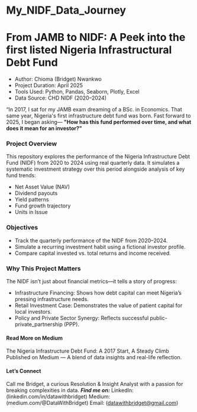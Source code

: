 # My_NIDF_Data_Journey

# From JAMB to NIDF: A Peek into the first listed Nigeria Infrastructural Debt Fund
* Author: Chioma (Bridget) Nwankwo
* Project Duration: April 2025
* Tools Used: Python, Pandas, Seaborn, Plotly, Excel
* Data Source: CHD NIDF (2020–2024)


“In 2017, I sat for my JAMB exam dreaming of a BSc. in Economics. That same year, Nigeria's first infrastructure debt fund was born. Fast forward to 2025, I began asking— **"How has this fund performed over time, and what does it mean for an investor?"**

### Project Overview
This repository explores the performance of the Nigeria Infrastructure Debt Fund (NIDF) from 2020 to 2024 using real quarterly data. It simulates a systematic investment strategy over this period alongside analysis of key fund trends:
* Net Asset Value (NAV)
* Dividend payouts
* Yield patterns
* Fund growth trajectory
* Units in Issue
 
### Objectives
* Track the quarterly performance of the NIDF from 2020–2024.
* Simulate a recurring investment habit using a fictional investor profile.
* Compare capital invested vs. total returns and income received.

### Why This Project Matters
The NIDF isn’t just about financial metrics—it tells a story of progress:
* Infrastructure Financing: Shows how debt capital can meet Nigeria’s pressing infrastructure needs.
* Retail Investment Case: Demonstrates the value of patient capital for local investors.
* Policy and Private Sector Synergy: Reflects successful public-private_partnership (PPP).

#### Read More on Medium
The Nigeria Infrastructure Debt Fund: A 2017 Start, A Steady Climb
Published on Medium — A blend of data insights and real-life reflection.

#### Let’s Connect
Call me Bridget, a curious Resolution & Insight Analyst with a passion for breaking complexities in data.
**_Find me on:_**
LinkedIn: (linkedin.com/in/datawithbridget)
Medium: (medium.com/@DataWithBridget)
Email: (datawithbridget@gmail.com)
